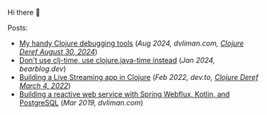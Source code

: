 Hi there 👋

Posts: 
 - [My handy Clojure debugging tools](https://dvliman.com/post/my-handy-clojure-debugging-tools/) (*Aug 2024, dvliman.com, [Clojure Deref August 30, 2024](https://www.clojure.org/news/2024/08/30/deref)*)
 - [Don't use clj-time, use clojure.java-time instead](https://dvliman.bearblog.dev/dont-use-clj-time-use-clojurejava-time-instead/) (*Jan 2024, bearblog.dev*)
 - [Building a Live Streaming app in Clojure](https://dev.to/dvliman/building-a-live-streaming-app-in-clojure-329m) (*Feb 2022, dev.to, [Clojure Deref March 4, 2022](https://clojure.org/news/2022/03/04/deref)*)
 - [Building a reactive web service with Spring Webflux, Kotlin, and PostgreSQL](https://dvliman.github.io/post/spring-webflux-kotlin-postgresql/) (*Mar 2019, dvliman.com*)
   
